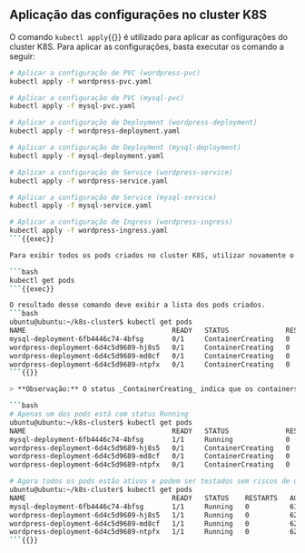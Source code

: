 ## Aplicação das configurações no cluster K8S
O comando `kubectl apply`{{}} é utilizado para aplicar as configurações do cluster K8S. Para aplicar as configurações, basta executar os comando a seguir:

```bash
# Aplicar a configuração de PVC (wordpress-pvc)
kubectl apply -f wordpress-pvc.yaml

# Aplicar a configuração de PVC (mysql-pvc)
kubectl apply -f mysql-pvc.yaml

# Aplicar a configuração de Deployment (wordpress-deployment)
kubectl apply -f wordpress-deployment.yaml

# Aplicar a configuração de Deployment (mysql-deployment)
kubectl apply -f mysql-deployment.yaml

# Aplicar a configuração de Service (wordpress-service)
kubectl apply -f wordpress-service.yaml

# Aplicar a configuração de Service (mysql-service)
kubectl apply -f mysql-service.yaml

# Aplicar a configuração de Ingress (wordpress-ingress)
kubectl apply -f wordpress-ingress.yaml
```{{exec}}

Para exibir todos os pods criados no cluster K8S, utilizar novamente o comando:

```bash
kubectl get pods
```{{exec}}

O resultado desse comando deve exibir a lista dos pods criados.
```bash
ubuntu@ubuntu:~/k8s-cluster$ kubectl get pods
NAME                                    READY   STATUS              RESTARTS   AGE
mysql-deployment-6fb4446c74-4bfsg       0/1     ContainerCreating   0          21s
wordpress-deployment-6d4c5d9689-hj8s5   0/1     ContainerCreating   0          22s
wordpress-deployment-6d4c5d9689-md8cf   0/1     ContainerCreating   0          22s
wordpress-deployment-6d4c5d9689-ntpfx   0/1     ContainerCreating   0          22s
```{{}}

> **Observação:** O status _ContainerCreating_ indica que os containers Docker ainda estão sendo criados pelo cluster. Continue executando o comando `kubectl get pods`{{}} até que o status de todos mude para _Running_.

```bash
# Apenas um dos pods está com status Running
ubuntu@ubuntu:~/k8s-cluster$ kubectl get pods
NAME                                    READY   STATUS              RESTARTS   AGE
mysql-deployment-6fb4446c74-4bfsg       1/1     Running             0          46s
wordpress-deployment-6d4c5d9689-hj8s5   0/1     ContainerCreating   0          47s
wordpress-deployment-6d4c5d9689-md8cf   0/1     ContainerCreating   0          47s
wordpress-deployment-6d4c5d9689-ntpfx   0/1     ContainerCreating   0          47s

# Agora todos os pods estão ativos e podem ser testados sem riscos de quebra
ubuntu@ubuntu:~/k8s-cluster$ kubectl get pods
NAME                                    READY   STATUS    RESTARTS   AGE
mysql-deployment-6fb4446c74-4bfsg       1/1     Running   0          61s
wordpress-deployment-6d4c5d9689-hj8s5   1/1     Running   0          62s
wordpress-deployment-6d4c5d9689-md8cf   1/1     Running   0          62s
wordpress-deployment-6d4c5d9689-ntpfx   1/1     Running   0          62s
```{{}}
